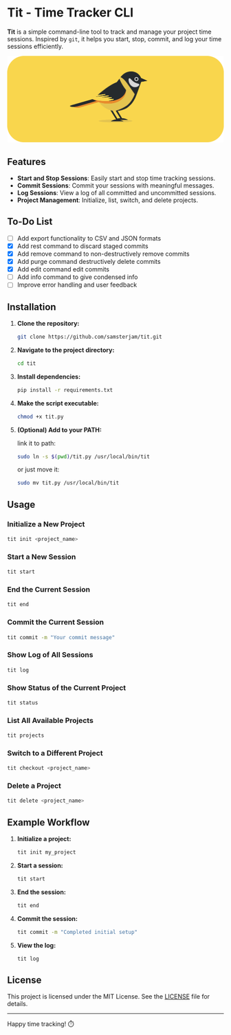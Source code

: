 # Tit - Time Tracker CLI

**Tit** is a simple command-line tool to track and manage your project time sessions. Inspired by `git`, it helps you start, stop, commit, and log your time sessions efficiently.

![Tit Icon](Tit.png)

## Features

- **Start and Stop Sessions**: Easily start and stop time tracking sessions.
- **Commit Sessions**: Commit your sessions with meaningful messages.
- **Log Sessions**: View a log of all committed and uncommitted sessions.
- **Project Management**: Initialize, list, switch, and delete projects.

## To-Do List

- [ ] Add export functionality to CSV and JSON formats
- [x] Add rest command to discard staged commits
- [x] Add remove command to non-destructively remove commits
- [x] Add purge command destructively delete commits
- [x] Add edit command edit commits
- [ ] Add info command to give condensed info
- [ ] Improve error handling and user feedback

## Installation

1. **Clone the repository:**

   ```sh
   git clone https://github.com/samsterjam/tit.git
   ```

2. **Navigate to the project directory:**

   ```sh
   cd tit
   ```

3. **Install dependencies:**

   ```sh
   pip install -r requirements.txt
   ```

4. **Make the script executable:**

   ```sh
   chmod +x tit.py
   ```

5. **(Optional) Add to your PATH:**

   link it to path:

   ```sh
   sudo ln -s $(pwd)/tit.py /usr/local/bin/tit
   ```

   or just move it:

   ```sh
   sudo mv tit.py /usr/local/bin/tit
   ```

## Usage

### Initialize a New Project

```sh
tit init <project_name>
```

### Start a New Session

```sh
tit start
```

### End the Current Session

```sh
tit end
```

### Commit the Current Session

```sh
tit commit -m "Your commit message"
```

### Show Log of All Sessions

```sh
tit log
```

### Show Status of the Current Project

```sh
tit status
```

### List All Available Projects

```sh
tit projects
```

### Switch to a Different Project

```sh
tit checkout <project_name>
```

### Delete a Project

```sh
tit delete <project_name>
```

## Example Workflow

1. **Initialize a project:**

   ```sh
   tit init my_project
   ```

2. **Start a session:**

   ```sh
   tit start
   ```

3. **End the session:**

   ```sh
   tit end
   ```

4. **Commit the session:**

   ```sh
   tit commit -m "Completed initial setup"
   ```

5. **View the log:**
   ```sh
   tit log
   ```

## License

This project is licensed under the MIT License. See the [LICENSE](LICENSE) file for details.

---

Happy time tracking! ⏱️
